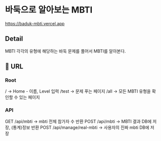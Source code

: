 # 바둑으로 알아보는 MBTI

https://baduk-mbti.vercel.app

## Detail

MBTI 각각의 유형에 해당하는 바둑 문제를 풀어서 MBTI를 알아본다.

## 🧷 URL

### Root

/ -> Home - 이름, Level 입력
/test -> 문제 푸는 페이지
/all -> 모든 MBTI 유형을 확인할 수 있는 페이지

### API

GET /api/mbti -> mbti 전체 참가자 수 반환
POST /api/mbti -> MBTI 결과 DB에 저장, (통계)정보 반환
POST /api/manage/real-mbti -> 사용자의 진짜 mbti DB에 저장
